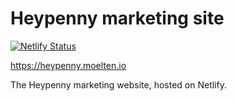 # Heypenny marketing site

[![Netlify Status](https://api.netlify.com/api/v1/badges/8c76945d-61a1-45a7-bebc-6aeef78d3e66/deploy-status)](https://app.netlify.com/sites/ryanmoelter/deploys)

<https://heypenny.moelten.io>

The Heypenny marketing website, hosted on Netlify.
